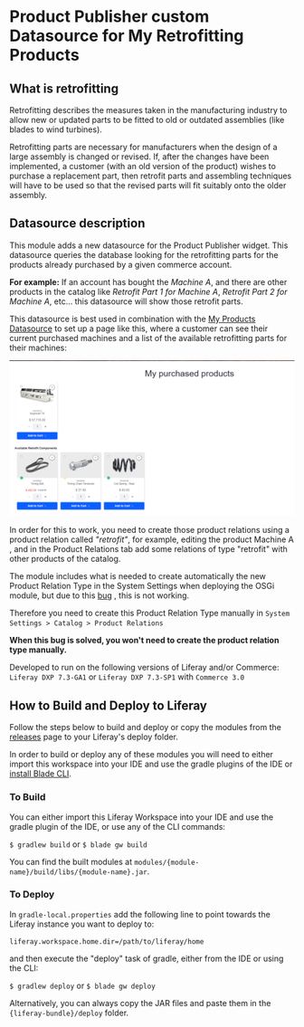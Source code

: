 # Product Publisher custom Datasource for My Retrofitting Products

## What is retrofitting
Retrofitting describes the measures taken in the manufacturing industry to allow new or updated parts to be fitted to old or outdated assemblies (like blades to wind turbines).

Retrofitting parts are necessary for manufacturers when the design of a large assembly is changed or revised. If, after the changes have been implemented, a customer (with an old version of the product) wishes to purchase a replacement part, then retrofit parts and assembling techniques will have to be used so that the revised parts will fit suitably onto the older assembly.

## Datasource description
This module adds a new datasource for the Product Publisher widget.
This datasource queries the database looking for the retrofitting parts for the products already purchased by a given commerce account.

**For example:** If an account has bought the *Machine A*, and there are other products in the catalog like *Retrofit Part 1 for Machine A*, *Retrofit Part 2 for Machine A*, etc... this datasource will show those retrofit parts.

This datasource is best used in combination with the [My Products Datasource](https://sales.liferay.com/en/web/library/-/my-purchased-products-datasource-for-product-publisher?redirect=%2Fgroup%2Flibrary%2Fdemo-assets%2F-%2Fcategories%2F323650%3Fp_r_p_resetCur%3Dtrue%26p_r_p_categoryId%3D323650) to set up a page like this, where a customer can see their current purchased machines and a list of the available retrofitting parts for their machines:

![Freelancer](retrofit-datasource.png
)



In order for this to work, you need to create those product relations using a product relation called *"retrofit"*, for example, editing the product Machine A , and in the Product Relations tab add some relations of type "retrofit" with other products of the catalog.

The module includes what is needed to create automatically the new Product Relation Type in the System Settings when deploying the OSGi module, but due to this  [bug](https://issues.liferay.com/browse/LPS-101642) , this is not working.

Therefore you need to create this Product Relation Type manually in `System Settings > Catalog > Product Relations`  

**When this bug is solved, you won't need to create the product relation type manually.**


Developed to run on the following versions of Liferay and/or Commerce: `Liferay DXP 7.3-GA1` or `Liferay DXP 7.3-SP1` with `Commerce 3.0`


## How to Build and Deploy to Liferay

Follow the steps below to build and deploy or copy the modules from the [releases](../../releases/latest) page to your Liferay's deploy folder.

In order to build or deploy any of these modules you will need to either import this workspace into your IDE and use the gradle plugins of the IDE or  [install Blade CLI](https://help.liferay.com/hc/en-us/articles/360028833852-Installing-Blade-CLI).

### To Build

You can either import this Liferay Workspace into your IDE and use the gradle plugin of the IDE, or use any of the CLI commands:

`$ gradlew build`
or
`$ blade gw build`

You can find the built modules at `modules/{module-name}/build/libs/{module-name}.jar`.

### To Deploy

In `gradle-local.properties` add the following line to point towards the Liferay instance you want to deploy to:
```
liferay.workspace.home.dir=/path/to/liferay/home
```
and then execute the "deploy" task of gradle, either from the IDE or using the CLI:

`$ gradlew deploy`
or
`$ blade gw deploy`

Alternatively, you can always copy the JAR files and paste them in the `{liferay-bundle}/deploy` folder.

